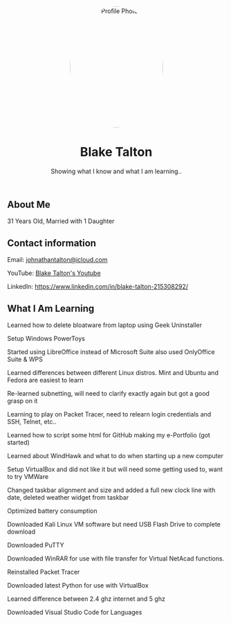 <!DOCTYPE html>
<html lang="en">
<head>
  <meta charset="UTF-8">
  <meta name="viewport" content="width=device-width, initial-scale=1.0">
  <link rel="stylesheet" href="style.css">
</head> 
<body>
  <header>
    <img src="https://scontent-det1-1.xx.fbcdn.net/v/t1.6435-9/193888867_10225635973825450_5813474927215734110_n.jpg?_nc_cat=110&ccb=1-7&_nc_sid=f727a1&_nc_ohc=MqZvBUGJnSwQ7kNvwHHAt-D&_nc_oc=Adn9V46qQFklKRWyMzzcuXZRMyniw0wu0mbu5uw2PFswbFutBSJgFMSANXzks461JQk&_nc_zt=23&_nc_ht=scontent-det1-1.xx&_nc_gid=Udoxb_pHog6ihZQRkfYP8g&oh=00_AfFKYGr9MLXLP_G1uULd28DccO0lRE_aAtMU2w5HqYbrrQ&oe=683F18A2" alt="Profile Photo" width="215" height="280" style="border-radius: 50%;">
  <h1>Blake Talton</h1>
    <p>Showing what I know and what I am learning..</p>
  </header>
  <section id="bio">
    <h2>About Me</h2>
    <p id="user-bio">31 Years Old,
    Married with 1 Daughter</p>
  </section>
  <section id="repos">
    <h2>Contact information</h2>
    <ul id="repo-list"></ul>
  </section>
  <footer>
    <p>Email: <a href="mailto:your.email@example.com">johnathantalton@icloud.com</a></p>
    <p>YouTube: <a href="https://www.youtube.com/@BlakeTalton_YT">Blake Talton's Youtube</a>
    <p>LinkedIn: <a href="https://www.linkedin.com/in/blake-talton-215308292/">https://www.linkedin.com/in/blake-talton-215308292/</a></p>
  </footer>
      <h2>What I Am Learning</h2>
    <p id="user-bio">Learned how to delete bloatware from laptop using Geek Uninstaller
      
Setup Windows PowerToys

Started using LibreOffice instead of Microsoft Suite also used OnlyOffice Suite & WPS

Learned differences between different Linux distros. Mint and Ubuntu and Fedora are easiest to learn

Re-learned subnetting, will need to clarify exactly again but got a good grasp on it

Learning to play on Packet Tracer, need to relearn login credentials and SSH, Telnet, etc..

Learned how to script some html for GitHub making my e-Portfolio (got started)

Learned about WindHawk and what to do when starting up a new computer

Setup VirtualBox and did not like it but will need some getting used to, want to try VMWare

Changed taskbar alignment and size and added a full new clock line with date, deleted weather widget from taskbar

Optimized battery consumption

Downloaded Kali Linux VM software but need USB Flash Drive to complete download

Downloaded PuTTY

Downloaded WinRAR for use with file transfer for Virtual NetAcad functions.

Reinstalled Packet Tracer

Downloaded latest Python for use with VirtualBox

Learned difference between 2.4 ghz internet and 5 ghz

Downloaded Visual Studio Code for Languages</p>
</body>
</html>
